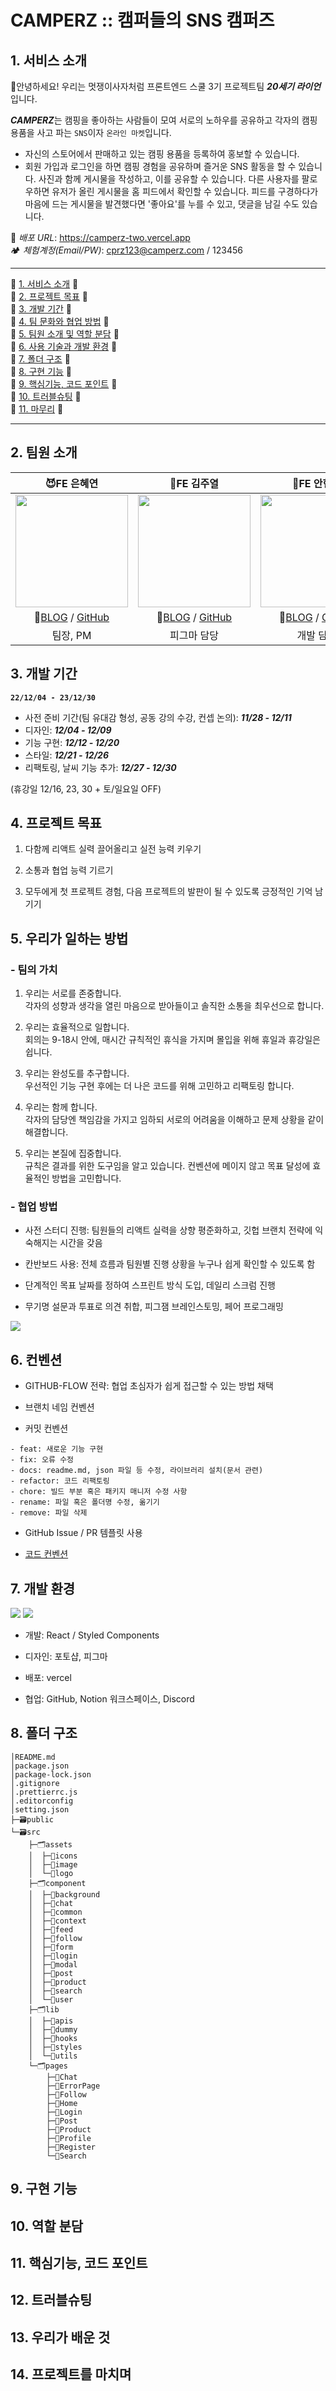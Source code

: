 # CAMPERZ :: 캠퍼들의 SNS 캠퍼즈

## <span id='1'>1. 서비스 소개</span>
🦁안녕하세요! 우리는 멋쟁이사자처럼 프론트엔드 스쿨 3기 프로젝트팀 ***20세기 라이언***입니다.

***CAMPERZ***는 캠핑을 좋아하는 사람들이 모여 서로의 노하우를 공유하고 각자의 캠핑 용품을 사고 파는 `SNS`이자 `온라인 마켓`입니다.

* 자신의 스토어에서 판매하고 있는 캠핑 용품을 등록하여 홍보할 수 있습니다.
* 회원 가입과 로그인을 하면 캠핑 경험을 공유하며 즐거운 SNS 활동을 할 수 있습니다. 사진과 함께 게시물을 작성하고, 이를 공유할 수 있습니다. 다른 사용자를 팔로우하면 유저가 올린 게시물을 홈 피드에서 확인할 수 있습니다. 피드를 구경하다가 마음에 드는 게시물을 발견했다면 '좋아요'를 누를 수 있고, 댓글을 남길 수도 있습니다.

🔗 *배포 URL*: https://camperz-two.vercel.app<br>
🏕  *체험계정(Email/PW)*: cprz123@camperz.com / 123456

---

  🚐 [1. 서비스 소개](#1) 💨  
  🚐 [2. 프로젝트 목표](#2) 💨  
  🚐 [3. 개발 기간](#3) 💨  
  🚐 [4. 팀 문화와 협업 방법](#4) 💨  
  🚐 [5. 팀원 소개 및 역할 분담](#5) 💨  
  🚐 [6. 사용 기술과 개발 환경](#6) 💨  
  🚐 [7. 폴더 구조](#7) 💨  
  🚐 [8. 구현 기능](#8) 💨  
  🚐 [9. 핵심기능, 코드 포인트](#9) 💨  
  🚐 [10. 트러블슈팅](#10) 💨  
  🚐 [11. 마무리](#11) 💨  

---

## <span id='2'>2. 팀원 소개</span>

<!-- //FIXME:🐶 -->
|**😈FE 은혜연**|**🐯FE 김주열**|**🤖FE 안현수**|**🔫FE 김은하**|
| :-: | :-: | :-: | :-: |
|<img src='' height=180 width=180>|<img src='' height=180 width=180>|<img src='' height=180 width=180>|<img src='' height=180 width=180>|
|🔗[BLOG](https://itsowavy.tistory.com/) / [GitHub](https://github.com/itso-wavy)|🔗[BLOG]() / [GitHub](https://github.com/jy1475)|🔗[BLOG](https://devwater.tistory.com/) / [GitHub](https://github.com/HyunSu3949)|🔗[BLOG](https://for-it-study.tistory.com/) / [GitHub](https://github.com/mayo516)|
|팀장, PM|피그마 담당|개발 담당|CRUD 담당|
<!-- //FIXME: -->

## <span id='3'>3. 개발 기간</span>
**`22/12/04 - 23/12/30`**

* 사전 준비 기간(팀 유대감 형성, 공동 강의 수강, 컨셉 논의): ***11/28 - 12/11***
* 디자인: ***12/04 - 12/09***
* 기능 구현: ***12/12 - 12/20***
* 스타일: ***12/21 - 12/26***
* 리팩토링, 날씨 기능 추가: ***12/27 - 12/30*** 

(휴강일 12/16, 23, 30 + 토/일요일 OFF)

## <span id='4'>4. 프로젝트 목표</span>
1. 다함께 리액트 실력 끌어올리고 실전 능력 키우기
   
2. 소통과 협업 능력 기르기
   
3. 모두에게 첫 프로젝트 경험, 다음 프로젝트의 발판이 될 수 있도록 긍정적인 기억 남기기

## <span id='5'>5. 우리가 일하는 방법</span>
### - 팀의 가치
1. 우리는 서로를 존중합니다.  
각자의 성향과 생각을 열린 마음으로 받아들이고 솔직한 소통을 최우선으로 합니다. 

2. 우리는 효율적으로 일합니다.  
회의는 9-18시 안에, 매시간 규칙적인 휴식을 가지며 몰입을 위해 휴일과 휴강일은 쉽니다.

3. 우리는 완성도를 추구합니다.  
우선적인 기능 구현 후에는 더 나은 코드를 위해 고민하고 리팩토링 합니다.

4. 우리는 함께 합니다.  
각자의 담당엔 책임감을 가지고 임하되 서로의 어려움을 이해하고 문제 상황을 같이 해결합니다.

5. 우리는 본질에 집중합니다.  
규칙은 결과를 위한 도구임을 알고 있습니다. 컨벤션에 메이지 않고 목표 달성에 효율적인 방법을 고민합니다.

### - 협업 방법
* 사전 스터디 진행: 팀원들의 리액트 실력을 상향 평준화하고, 깃헙 브랜치 전략에 익숙해지는 시간을 갖음
  
* 칸반보드 사용: 전체 흐름과 팀원별 진행 상황을 누구나 쉽게 확인할 수 있도록 함
  
* 단계적인 목표 날짜를 정하여 스프린트 방식 도입, 데일리 스크럼 진행
  
* 무기명 설문과 투표로 의견 취합, 피그잼 브레인스토밍, 페어 프로그래밍

<img src='https://user-images.githubusercontent.com/108520997/210458662-eed4e867-9f5c-4350-bb14-7bd11e04329d.png'>

## <span id='6'>6. 컨벤션</span>
* GITHUB-FLOW 전략: 협업 초심자가 쉽게 접근할 수 있는 방법 채택
  
* 브랜치 네임 컨벤션
  
* 커밋 컨벤션
```
- feat: 새로운 기능 구현
- fix: 오류 수정
- docs: readme.md, json 파일 등 수정, 라이브러리 설치(문서 관련)
- refactor: 코드 리팩토링
- chore: 빌드 부분 혹은 패키지 매니저 수정 사항
- rename: 파일 혹은 폴더명 수정, 옮기기
- remove: 파일 삭제
```
* GitHub Issue / PR 템플릿 사용
  
* [코드 컨벤션](https://www.notion.so/20th-century-lions/Code-Convention-2a9dd55bd7194b25a35780fb48d3fe79)


## 7. 개발 환경

<img src="https://img.shields.io/badge/react-61DAFB?style=for-the-badge&logo=react&logoColor=black"> <img src="https://img.shields.io/badge/styled-components-DB7093?style=for-the-badge&logo=styled-components&logoColor=black">

- 개발: React / Styled Components
  
- 디자인: 포토샵, 피그마

- 배포: vercel
 
- 협업: GitHub, Notion 워크스페이스, Discord

## 8. 폴더 구조
```
│README.md
│package.json
│package-lock.json
│.gitignore
│.prettierrc.js
│.editorconfig
│setting.json
├─🗃️public
└─🗃️src
    ├─🗂️assets
    │  ├─📁icons
    │  ├─📁image
    │  └─📁logo
    ├─🗂️component
    │  ├─📁background
    │  ├─📁chat
    │  ├─📁common
    │  ├─📁context
    │  ├─📁feed
    │  ├─📁follow
    │  ├─📁form
    │  ├─📁login
    │  ├─📁modal
    │  ├─📁post
    │  ├─📁product
    │  ├─📁search
    │  └─📁user
    ├─🗂️lib
    │  ├─📁apis
    │  ├─📁dummy
    │  ├─📁hooks
    │  ├─📁styles
    │  └─📁utils
    └─🗂️pages
        ├─📁Chat
        ├─📁ErrorPage
        ├─📁Follow
        ├─📁Home
        ├─📁Login
        ├─📁Post
        ├─📁Product
        ├─📁Profile
        ├─📁Register
        └─📁Search
```

## 9. 구현 기능

## 10. 역할 분담

## 11. 핵심기능, 코드 포인트

## 12. 트러블슈팅

## 13. 우리가 배운 것

## 14. 프로젝트를 마치며
